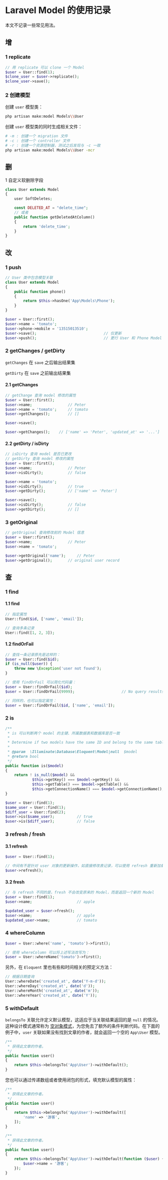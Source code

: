 # Laravel Model 的使用记录

本文不记录一些常见用法。


## 增

### 1 replicate

```php
// 用 replicate 可以 clone 一个 Model
$user = User::find(1);
$clone_user = $user->replicate();
$clone_user->save();
```

### 2 创建模型

创建 `user` 模型类：

```bash
php artisan make:model Models\\User
```

创建 `user` 模型类的同时生成相关文件：

```bash
# -m : 创建一个 migration 文件
# -c : 创建一个 controller 文件
# -r : 创建一个资源控制器，测试之后发现与 -c 一致
php artisan make:model Models\\User -mcr
```





## 删

1 自定义软删除字段

```php
class User extends Model
{
    user SoftDeletes;

    const DELETED_AT = "delete_time";
    // 或者
    public function getDeletedAtColumn()
    {
        return 'delete_time';
    }
}
```



## 改

### 1 push

```php
// User 类中包含模型关联
class User extends Model
{
    public function phone()
    {
        return $this->hasOne('App\Models\Phone');
    }
}

$user = User::first();
$user->name = 'tomato';
$user->phone->mobile = '13515013510';
$user->save();                              // 仅更新
$user->push();                              // 更行 User 和 Phone Model
```

### 2 getChanges / getDirty

`getChanges` 在 `save` 之后输出结果集

`getDirty` 在 `save` 之前输出结果集

#### 2.1 getChanges

```php
// getChange 查询 model 修改的属性
$user = User::first();
$user->name;                // Peter
$user->name = 'tomato';     // tomato
$user->getChanges();        // []

$user->save();

$user->getChanges();    // ['name' => 'Peter', 'updated_at' => '...']
```

#### 2.2 getDirty / isDirty

```php
// isDirty 查询 model 是否已更改
// getDirty 查询 model 修改的属性
$user = User::first();
$user->name;                // Peter
$user->isDirty();           // false

$user->name = 'tomato';
$user->isDirty();           // true
$user->getDirty();          // ['name' => 'Peter']

$user->save();
$user->isDirty();           // false
$user->getDirty();          // []
```

### 3 getOriginal

```php
// getOriginal 查询修改前的 Model 信息
$user = User::first();
$user->name;                // Peter
$user->name = 'tomato';

$user->getOriginal('name');     // Peter
$user->getOriginal();       // original user record
```





## 查

### 1 find

#### 1.1 find

```php
// 指定属性
User::find($id, ['name', 'email']);

// 查询多条记录
User::find([1, 2, 3]);
```

#### 1.2 findOrFail

```php
// 查找一条记录原先是这样的：
$user = User::find($id);
if (is_null($user)) {
    throw new \Exception('user not found');
}

// 使用 findOrFail 可以简化代码量：
$user = User::findOrFail($id);      
$user = User::findOrFail(9999);                     // No query results for model [App\\Models\\User] 9999

// 同样的，也可以指定属性：
$user = User::findOrFail($id, ['name', 'email']);
```

### 2 is

```php
/**
 * is 可以判断两个 model 的主键、所属数据表和数据库是否一致
 * 
 * Determine if two models have the same ID and belong to the same table.
 *
 * @param  \Illuminate\Database\Eloquent\Model|null  $model
 * @return bool
 */
public function is($model)
{
    return ! is_null($model) &&
            $this->getKey() === $model->getKey() &&
            $this->getTable() === $model->getTable() &&
            $this->getConnectionName() === $model->getConnectionName();
}
```

```php
$user = User::find(1);
$same_user = User::find(1);
$diff_user = User::find(2);
$user->is($same_user);          // true
$user->is($diff_user);          // false
```

### 3 refresh / fresh

#### 3.1 refresh

```php
$user = User::find(1);

// 中间有不是针对 user 对象的更新操作，如直接修改表记录，可以使用 refresh 重新加载 Model
$user->refresh();
```

#### 3.2 fresh

```php
// 与 refresh 不同的是，fresh 不会改变原来的 Model，而是返回一个新的 Model
$user = User::find(1);
$user->name;                    // apple

$updated_user = $user->fresh();
$user->name;                    // apple
$updated_user->name;            // tomato
```

### 4 whereColumn

```php
$user = User::where('name', 'tomato')->first();

// 使用 whereColumn 可以将上述写法改写为：
$user = User::whereName('tomato')->first();
```

另外，在 `Eloquent` 里也有些和时间相关的预定义方法：

```php
// 根据日期查询
User::whereDate('created_at', date('Y-m-d'));
User::whereDay('created_at', date('d'));     
User::whereMonth('created_at', date('m'));
User::whereYear('created_at', date('Y'));
```

### 5 withDefault

`belongsTo` 关联允许定义默认模型，这适应于当关联结果返回的是 `null` 的情况。这种设计模式通常称为 [空对象模式](https://en.wikipedia.org/wiki/Null_object_pattern)，为您免去了额外的条件判断代码。在下面的例子中，`user` 关联如果没有找到文章的作者，就会返回一个空的 `App\User` 模型。

```php
/**
 * 获得此文章的作者。
 */
public function user()
{
    return $this->belongsTo('App\User')->withDefault();
}
```

您也可以通过传递数组或者使用闭包的形式，填充默认模型的属性：

```php
/**
 * 获得此文章的作者。
 */
public function user()
{
    return $this->belongsTo('App\User')->withDefault([
        'name' => '游客',
    ]);
}

/**
 * 获得此文章的作者。
 */
public function user()
{
    return $this->belongsTo('App\User')->withDefault(function ($user) {
        $user->name = '游客';
    });
}
```
